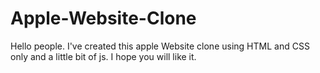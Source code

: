 # Apple-Website-Clone
Hello people. I've created this apple Website clone using HTML and CSS only and a little bit of js. I  hope you will like it.

